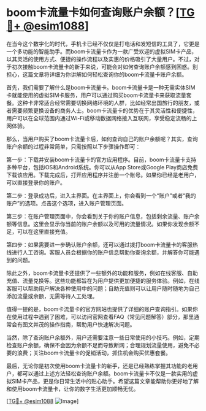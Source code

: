 # boom卡流量卡如何查询账户余额？[[TG💪+ @esim1088](https://t.me/s/esim1088)]

在当今这个数字化的时代，手机卡已经不仅仅是打电话和发短信的工具了，它更是一个多功能的智能助手。而boom卡流量卡作为一款广受欢迎的虚拟SIM卡产品，以其灵活的使用方式、便捷的操作流程以及实惠的价格吸引了大量用户。不过，对于初次接触boom卡流量卡的新手来说，可能会对如何查询账户余额感到困惑。别担心，这篇文章将详细为你讲解如何轻松查询你的boom卡流量卡账户余额。

首先，我们需要了解什么是boom卡流量卡。boom卡流量卡是一种无需实体SIM卡就能使用的虚拟SIM卡服务，用户可以通过购买boom卡流量卡来获取流量套餐。这种卡非常适合经常需要切换网络环境的人群，比如经常出国旅行的朋友，或者需要频繁更换设备的商务人士。boom卡流量卡的优势在于其灵活性和便捷性，用户可以在全球范围内通过Wi-Fi或移动数据网络接入互联网，享受稳定流畅的上网体验。

那么，当用户购买了boom卡流量卡后，如何查询自己的账户余额呢？其实，查询账户余额的过程非常简单，只需按照以下步骤操作即可：

第一步：下载并安装boom卡流量卡的官方应用程序。目前，boom卡流量卡支持多种平台，包括iOS和Android系统。你可以从App Store或Google Play商店免费下载该应用。下载完成后，打开应用程序并注册一个账号。如果你已经是老用户，可以直接登录你的账户。

第二步：登录成功后，进入主界面。在主界面上，你会看到一个“账户”或者“我的账户”的选项。点击这个选项，进入账户管理页面。

第三步：在账户管理页面中，你会看到关于你的账户信息，包括剩余流量、账户余额等信息。这里会显示你当前的账户余额以及可用的流量情况。如果你发现余额不足，可以在这里直接充值。

第四步：如果需要进一步确认账户余额，还可以通过拨打boom卡流量卡的客服热线进行人工咨询。客服人员会根据你的账户信息帮助你查询余额，并解答你可能遇到的问题。

除此之外，boom卡流量卡还提供了一些额外的功能和服务，例如在线客服、自助充值、流量兑换等。这些功能都旨在为用户提供更加便捷的服务体验。例如，在线客服可以帮助用户解决各种使用中的问题；自助充值则可以让用户随时随地为自己添加流量或余额，无需等待人工处理。

值得一提的是，boom卡流量卡的官方网站也提供了详细的账户查询指引。如果你在使用过程中遇到了困难，可以访问官网查看FAQ（常见问题解答）部分，那里通常会有图文并茂的操作指南，帮助用户快速解决问题。

当然，除了查询账户余额外，用户还需要注意一些日常使用的小技巧。例如，定期检查账户余额，确保不会因为余额不足而导致断网；合理规划流量使用，避免不必要的浪费；关注boom卡流量卡的促销活动，抓住机会购买优惠套餐。

最后，无论你是初次使用boom卡流量卡的新手，还是已经熟练掌握其功能的老用户，都可以通过上述方法轻松查询账户余额。boom卡流量卡不仅是一款实用的虚拟SIM卡产品，更是你日常生活中的贴心助手。希望这篇文章能帮助你更好地了解和使用boom卡流量卡，让你的数字生活更加顺畅无忧。

[[TG💪+ @esim1088](https://t.me/s/esim1088) ![Image](https://i.postimg.cc/4NQfJmqS/Snipaste-2025-05-13-00-14-12.png)]